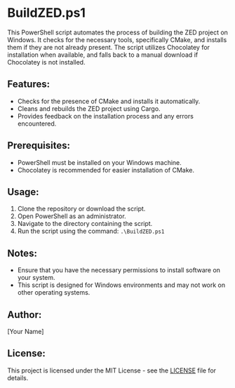 # BuildZED.ps1

This PowerShell script automates the process of building the ZED project on Windows. It checks for the necessary tools, specifically CMake, and installs them if they are not already present. The script utilizes Chocolatey for installation when available, and falls back to a manual download if Chocolatey is not installed.

## Features:
- Checks for the presence of CMake and installs it automatically.
- Cleans and rebuilds the ZED project using Cargo.
- Provides feedback on the installation process and any errors encountered.

## Prerequisites:
- PowerShell must be installed on your Windows machine.
- Chocolatey is recommended for easier installation of CMake.

## Usage:
1. Clone the repository or download the script.
2. Open PowerShell as an administrator.
3. Navigate to the directory containing the script.
4. Run the script using the command: `.\BuildZED.ps1`

## Notes:
- Ensure that you have the necessary permissions to install software on your system.
- This script is designed for Windows environments and may not work on other operating systems.

## Author:
[Your Name]

## License:
This project is licensed under the MIT License - see the [LICENSE](LICENSE) file for details.
